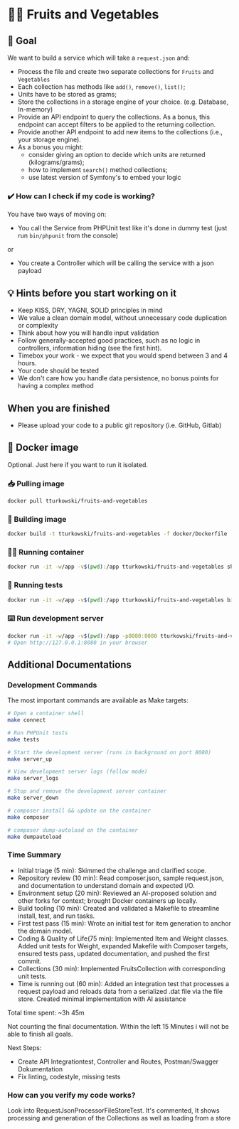 # 🍎🥕 Fruits and Vegetables

## 🎯 Goal
We want to build a service which will take a `request.json` and:
* Process the file and create two separate collections for `Fruits` and `Vegetables`
* Each collection has methods like `add()`, `remove()`, `list()`;
* Units have to be stored as grams;
* Store the collections in a storage engine of your choice. (e.g. Database, In-memory)
* Provide an API endpoint to query the collections. As a bonus, this endpoint can accept filters to be applied to the returning collection.
* Provide another API endpoint to add new items to the collections (i.e., your storage engine).
* As a bonus you might:
  * consider giving an option to decide which units are returned (kilograms/grams);
  * how to implement `search()` method collections;
  * use latest version of Symfony's to embed your logic 

### ✔️ How can I check if my code is working?
You have two ways of moving on:
* You call the Service from PHPUnit test like it's done in dummy test (just run `bin/phpunit` from the console)

or

* You create a Controller which will be calling the service with a json payload

## 💡 Hints before you start working on it
* Keep KISS, DRY, YAGNI, SOLID principles in mind
* We value a clean domain model, without unnecessary code duplication or complexity
* Think about how you will handle input validation
* Follow generally-accepted good practices, such as no logic in controllers, information hiding (see the first hint).
* Timebox your work - we expect that you would spend between 3 and 4 hours.
* Your code should be tested
* We don't care how you handle data persistence, no bonus points for having a complex method

## When you are finished
* Please upload your code to a public git repository (i.e. GitHub, Gitlab)

## 🐳 Docker image
Optional. Just here if you want to run it isolated.

### 📥 Pulling image
```bash
docker pull tturkowski/fruits-and-vegetables
```

### 🧱 Building image
```bash
docker build -t tturkowski/fruits-and-vegetables -f docker/Dockerfile .
```

### 🏃‍♂️ Running container
```bash
docker run -it -w/app -v$(pwd):/app tturkowski/fruits-and-vegetables sh 
```

### 🛂 Running tests
```bash
docker run -it -w/app -v$(pwd):/app tturkowski/fruits-and-vegetables bin/phpunit
```

### ⌨️ Run development server
```bash
docker run -it -w/app -v$(pwd):/app -p8080:8080 tturkowski/fruits-and-vegetables php -S 0.0.0.0:8080 -t /app/public
# Open http://127.0.0.1:8080 in your browser
```

## Additional Documentations

### Development Commands

The most important commands are available as Make targets:

```bash
# Open a container shell
make connect

# Run PHPUnit tests
make tests

# Start the development server (runs in background on port 8080)
make server_up

# View development server logs (follow mode)
make server_logs

# Stop and remove the development server container
make server_down

# composer install && update on the container
make composer

# composer dump-autoload on the container
make dumpautoload
```

### Time Summary

* Initial triage (5 min): Skimmed the challenge and clarified scope.
* Repository review (10 min): Read composer.json, sample request.json, and documentation to understand domain and expected I/O.
* Environment setup (20 min): Reviewed an AI-proposed solution and other forks for context; brought Docker containers up locally.
* Build tooling (10 min): Created and validated a Makefile to streamline install, test, and run tasks.
* First test pass (15 min): Wrote an initial test for item generation to anchor the domain model.
* Coding & Quality of Life(75 min): Implemented Item and Weight classes. Added unit tests for Weight, expanded Makefile with Composer targets, ensured tests pass, updated documentation, and pushed the first commit.
* Collections (30 min): Implemented FruitsCollection with corresponding unit tests.
* Time is running out (60 min): Added an integration test that processes a request payload and reloads data from a serialized .dat file via the file store. Created minimal implementation with AI assistance

Total time spent: ~3h 45m

Not counting the final documentation. Within the left 15 Minutes i will not be able to finish all goals.

Next Steps:
- Create API Integrationtest, Controller and Routes, Postman/Swagger Dokumentation
- Fix linting, codestyle, missing tests

### How can you verify my code works?
Look into RequestJsonProcessorFileStoreTest. It's commented, It shows processing and generation of the Collections as well as loading from a store
